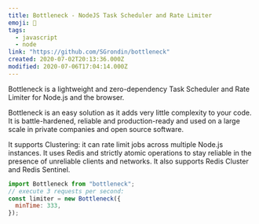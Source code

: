 ```yaml
---
title: Bottleneck - NodeJS Task Scheduler and Rate Limiter
emoji: 📝
tags:
  - javascript
  - node
link: "https://github.com/SGrondin/bottleneck"
created: 2020-07-02T20:13:36.000Z
modified: 2020-07-06T17:04:14.000Z
---
```


Bottleneck is a lightweight and zero-dependency Task Scheduler and Rate Limiter for Node.js and the browser.

Bottleneck is an easy solution as it adds very little complexity to your code. It is battle-hardened, reliable and production-ready and used on a large scale in private companies and open source software.

It supports Clustering: it can rate limit jobs across multiple Node.js instances. It uses Redis and strictly atomic operations to stay reliable in the presence of unreliable clients and networks. It also supports Redis Cluster and Redis Sentinel.

```js
import Bottleneck from "bottleneck";
// execute 3 requests per second:
const limiter = new Bottleneck({
  minTime: 333,
});
```
